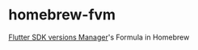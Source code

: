 # homebrew-fvm
[Flutter SDK versions Manager](https://github.com/xinfeng-tech/fvm)'s Formula in Homebrew

